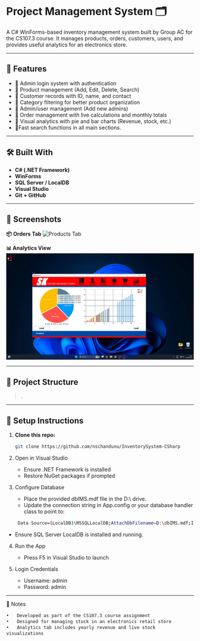 # Project Management System 🗂️

A C# WinForms-based inventory management system built by Group AC for the CS107.3 course.
It manages products, orders, customers, users, and provides useful analytics for an electronics store.

---

## 🚀 Features

- 🔹 Admin login system with authentication
- 🔹 Product management (Add, Edit, Delete, Search)
- 🔹 Customer records with ID, name, and contact
- 🔹 Category filtering for better product organization
- 🔹 Admin/user management (Add new admins)
- 🔹 Order management with live calculations and monthly totals
- 🔹 Visual analytics with pie and bar charts (Revenue, stock, etc.)
- 🔹Fast search functions in all main sections.

---

## 🛠️ Built With

- **C# (.NET Framework)**
- **WinForms**
- **SQL Server / LocalDB**
- **Visual Studio**
- **Git + GitHub**

---

## 📸 Screenshots

<!-- **🔐 Login Page**
![Login Page](assets/screenshots/login.png) -->

**📦 Orders Tab**
![Products Tab](assets/screenshots/orders.png)

**📊 Analytics View**
![Analytics](assets/screenshots/data.png)

---

## 📂 Project Structure
> .

---

## 🔧 Setup Instructions

1. **Clone this repo:**
   ```bash
   git clone https://github.com/nschandunu/InventorySystem-CSharp

2.	Open in Visual Studio
	-	Ensure .NET Framework is installed
	-	Restore NuGet packages if prompted

3.	Configure Database
	-	Place the provided dbIMS.mdf file in the D:\ drive.
	-	Update the connection string in App.config or your database handler class to point to:
    ```bash
     Data Source=(LocalDB)\MSSQLLocalDB;AttachDbFilename=D:\dbIMS.mdf;Integrated Security=True
  - Ensure SQL Server LocalDB is installed and running.

4.	Run the App
	-	Press F5 in Visual Studio to launch

4.	Login Credentials
	-	Username: admin
	-	Password: admin
---
📎 Notes

	•	Developed as part of the CS107.3 course assignment
	•	Designed for managing stock in an electronics retail store
	•	Analytics tab includes yearly revenue and live stock visualizations


